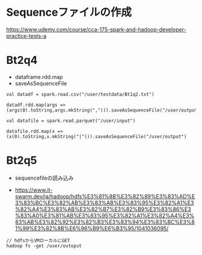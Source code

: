 # Sequenceファイルの作成

https://www.udemy.com/course/cca-175-spark-and-hadoop-developer-practice-tests-a

# Bt2q4
- dataframe.rdd.map
- saveAsSequenceFile
```
val datadf = spark.read.csv("/user/testdata/Bt1q2.txt")

datadf.rdd.map(args => (args(0).toString,args.mkString(","))).saveAsSequenceFile("/user/output/solution")
```

```
val datafile = spark.read.parquet("/user/input")

datafile.rdd.map(x => (x(0).toString,x.mkString("|"))).saveAsSequenceFile("/user/output")
```

# Bt2q5
- sequencefileの読み込み

- https://www.it-swarm.dev/ja/hadoop/hdfs%E3%81%8B%E3%82%89%E3%83%AD%E3%83%BC%E3%82%AB%E3%83%AB%E3%83%95%E3%82%A1%E3%82%A4%E3%83%AB%E3%82%B7%E3%82%B9%E3%83%86%E3%83%A0%E3%81%AB%E3%83%95%E3%82%A1%E3%82%A4%E3%83%AB%E3%82%92%E3%82%B3%E3%83%94%E3%83%BC%E3%81%99%E3%82%8B%E6%96%B9%E6%B3%95/1041036095/

```
// hdfsからVMローカルにGET
hadoop fs -get /user/outoput
```
